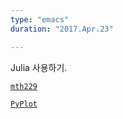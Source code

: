 ```yaml
---
type: "emacs"
duration: "2017.Apr.23"

---
```


Julia 사용하기.


[`mth229`](http://mth229.github.io)

[`PyPlot`](https://stanford.edu/class/ee103/slides/julia_plotting_slides.pdf)


